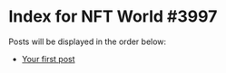 # Index for NFT World #3997
Posts will be displayed in the order below:

- [Your first post](./001-first.md)

